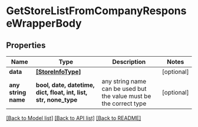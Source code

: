 # GetStoreListFromCompanyResponseWrapperBody


## Properties
Name | Type | Description | Notes
------------ | ------------- | ------------- | -------------
**data** | [**[StoreInfoType]**](StoreInfoType.md) |  | [optional] 
**any string name** | **bool, date, datetime, dict, float, int, list, str, none_type** | any string name can be used but the value must be the correct type | [optional]

[[Back to Model list]](../README.md#documentation-for-models) [[Back to API list]](../README.md#documentation-for-api-endpoints) [[Back to README]](../README.md)


